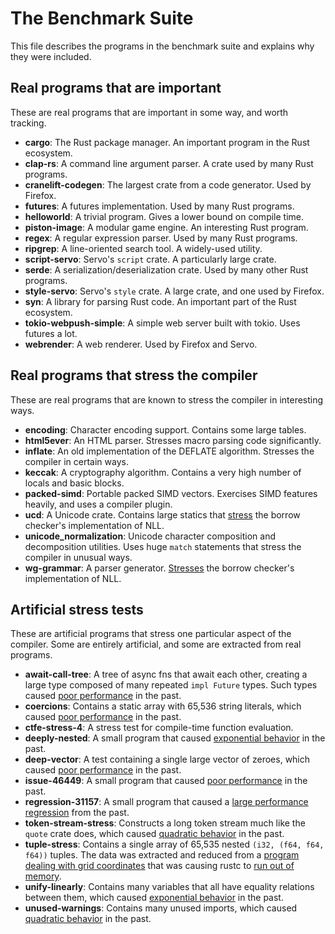 # The Benchmark Suite

This file describes the programs in the benchmark suite and explains why they
were included.

## Real programs that are important

These are real programs that are important in some way, and worth tracking.

- **cargo**: The Rust package manager. An important program in the Rust
  ecosystem.
- **clap-rs**: A command line argument parser. A crate used by many Rust
  programs.
- **cranelift-codegen**: The largest crate from a code generator. Used by
  Firefox.
- **futures**: A futures implementation. Used by many Rust programs.
- **helloworld**: A trivial program. Gives a lower bound on compile time.
- **piston-image**: A modular game engine. An interesting Rust program.
- **regex**: A regular expression parser. Used by many Rust programs.
- **ripgrep**: A line-oriented search tool. A widely-used utility.
- **script-servo**: Servo's `script` crate. A particularly large crate.
- **serde**: A serialization/deserialization crate. Used by many other
  Rust programs.
- **style-servo**: Servo's `style` crate. A large crate, and one used by
  Firefox.
- **syn**: A library for parsing Rust code. An important part of the Rust
  ecosystem.
- **tokio-webpush-simple**: A simple web server built with tokio. Uses futures
  a lot.
- **webrender**: A web renderer. Used by Firefox and Servo.

## Real programs that stress the compiler

These are real programs that are known to stress the compiler in interesting
ways.

- **encoding**: Character encoding support. Contains some large tables.
- **html5ever**: An HTML parser. Stresses macro parsing code significantly.
- **inflate**: An old implementation of the DEFLATE algorithm. Stresses the
  compiler in certain ways.
- **keccak**: A cryptography algorithm. Contains a very high number of locals
  and basic blocks.
- **packed-simd**: Portable packed SIMD vectors. Exercises SIMD features
  heavily, and uses a compiler plugin.
- **ucd**: A Unicode crate. Contains large statics that
  [stress](https://github.com/rust-lang/rust/issues/53643) the borrow checker's
  implementation of NLL.
- **unicode_normalization**: Unicode character composition and decomposition
  utilities. Uses huge `match` statements that stress the compiler in unusual
  ways.
- **wg-grammar**: A parser generator.
  [Stresses](https://github.com/rust-lang/rust/issues/58178) the borrow
  checker's implementation of NLL.

## Artificial stress tests

These are artificial programs that stress one particular aspect of the
compiler. Some are entirely artificial, and some are extracted from real
programs.

- **await-call-tree**: A tree of async fns that await each other, creating a
  large type composed of many repeated `impl Future` types. Such types caused
  [poor performance](https://github.com/rust-lang/rust/issues/65147) in the
  past.
- **coercions**: Contains a static array with 65,536 string literals, which
  caused [poor performance](https://github.com/rust-lang/rust/issues/32278) in
  the past.
- **ctfe-stress-4**: A stress test for compile-time function evaluation.
- **deeply-nested**: A small program that caused [exponential
  behavior](https://github.com/rust-lang/rust/issues/38528) in the past.
- **deep-vector**: A test containing a single large vector of zeroes, which
  caused [poor performance](https://github.com/rust-lang/rust/issues/20936) in
  the past.
- **issue-46449**: A small program that caused [poor
  performance](https://github.com/rust-lang/rust/issues/46449) in the past.
- **regression-31157**: A small program that caused a [large performance
  regression](https://github.com/rust-lang/rust/issues/31157) from the past.
- **token-stream-stress**: Constructs a long token stream much like the `quote`
  crate does, which caused [quadratic
  behavior](https://github.com/rust-lang/rust/issues/65080) in the past.
- **tuple-stress**: Contains a single array of 65,535 nested `(i32, (f64, f64,
  f64))` tuples. The data was extracted and reduced from a [program dealing
  with grid coordinates](https://github.com/urschrei/ostn15_phf) that was
  causing rustc to [run out of
  memory](https://github.com/rust-lang/rust/issues/36799).
- **unify-linearly**: Contains many variables that all have equality relations
  between them, which caused [exponential
  behavior](https://github.com/rust-lang/rust/pull/32062) in the past.
- **unused-warnings**: Contains many unused imports, which caused [quadratic
  behavior](https://github.com/rust-lang/rust/issues/43572) in the past.
